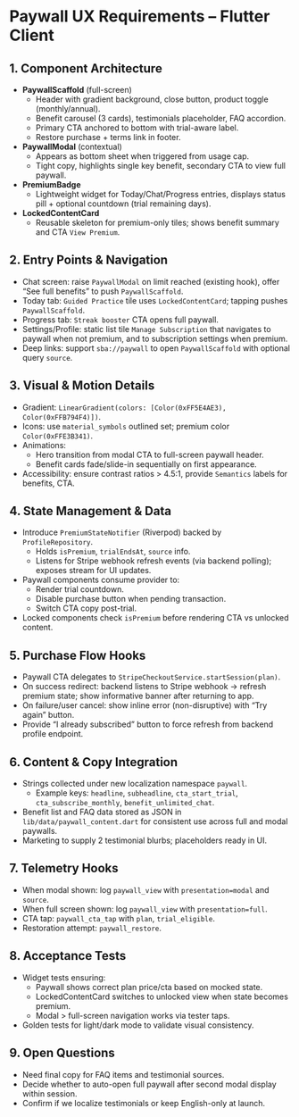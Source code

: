 # Paywall UX Requirements – Flutter Client

## 1. Component Architecture
- **PaywallScaffold** (full-screen)  
  - Header with gradient background, close button, product toggle (monthly/annual).  
  - Benefit carousel (3 cards), testimonials placeholder, FAQ accordion.  
  - Primary CTA anchored to bottom with trial-aware label.  
  - Restore purchase + terms link in footer.
- **PaywallModal** (contextual)  
  - Appears as bottom sheet when triggered from usage cap.  
  - Tight copy, highlights single key benefit, secondary CTA to view full paywall.
- **PremiumBadge**  
  - Lightweight widget for Today/Chat/Progress entries, displays status pill + optional countdown (trial remaining days).
- **LockedContentCard**  
  - Reusable skeleton for premium-only tiles; shows benefit summary and CTA `View Premium`.

## 2. Entry Points & Navigation
- Chat screen: raise `PaywallModal` on limit reached (existing hook), offer “See full benefits” to push `PaywallScaffold`.
- Today tab: `Guided Practice` tile uses `LockedContentCard`; tapping pushes `PaywallScaffold`.
- Progress tab: `Streak booster` CTA opens full paywall.
- Settings/Profile: static list tile `Manage Subscription` that navigates to paywall when not premium, and to subscription settings when premium.
- Deep links: support `sba://paywall` to open `PaywallScaffold` with optional query `source`.

## 3. Visual & Motion Details
- Gradient: `LinearGradient(colors: [Color(0xFF5E4AE3), Color(0xFFB794F4)])`.
- Icons: use `material_symbols` outlined set; premium color `Color(0xFFE3B341)`.
- Animations:  
  - Hero transition from modal CTA to full-screen paywall header.  
  - Benefit cards fade/slide-in sequentially on first appearance.
- Accessibility: ensure contrast ratios > 4.5:1, provide `Semantics` labels for benefits, CTA.

## 4. State Management & Data
- Introduce `PremiumStateNotifier` (Riverpod) backed by `ProfileRepository`.  
  - Holds `isPremium`, `trialEndsAt`, `source` info.  
  - Listens for Stripe webhook refresh events (via backend polling); exposes stream for UI updates.
- Paywall components consume provider to:
  - Render trial countdown.  
  - Disable purchase button when pending transaction.  
  - Switch CTA copy post-trial.
- Locked components check `isPremium` before rendering CTA vs unlocked content.

## 5. Purchase Flow Hooks
- Paywall CTA delegates to `StripeCheckoutService.startSession(plan)`.  
- On success redirect: backend listens to Stripe webhook → refresh premium state; show informative banner after returning to app.
- On failure/user cancel: show inline error (non-disruptive) with “Try again” button.
- Provide “I already subscribed” button to force refresh from backend profile endpoint.

## 6. Content & Copy Integration
- Strings collected under new localization namespace `paywall`.  
  - Example keys: `headline`, `subheadline`, `cta_start_trial`, `cta_subscribe_monthly`, `benefit_unlimited_chat`.
- Benefit list and FAQ data stored as JSON in `lib/data/paywall_content.dart` for consistent use across full and modal paywalls.
- Marketing to supply 2 testimonial blurbs; placeholders ready in UI.

## 7. Telemetry Hooks
- When modal shown: log `paywall_view` with `presentation=modal` and `source`.
- When full screen shown: log `paywall_view` with `presentation=full`.
- CTA tap: `paywall_cta_tap` with `plan`, `trial_eligible`.
- Restoration attempt: `paywall_restore`.

## 8. Acceptance Tests
- Widget tests ensuring:
  - Paywall shows correct plan price/cta based on mocked state.  
  - LockedContentCard switches to unlocked view when state becomes premium.  
  - Modal > full-screen navigation works via tester taps.
- Golden tests for light/dark mode to validate visual consistency.

## 9. Open Questions
- Need final copy for FAQ items and testimonial sources.  
- Decide whether to auto-open full paywall after second modal display within session.  
- Confirm if we localize testimonials or keep English-only at launch.
